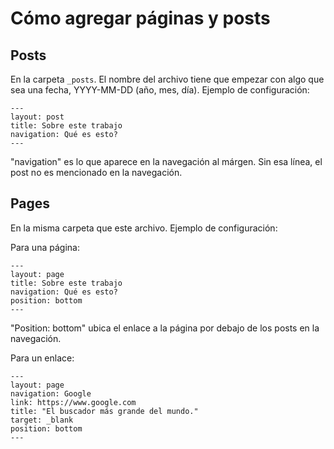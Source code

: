 # Cómo agregar páginas y posts


## Posts

En la carpeta `_posts`. El nombre del archivo tiene que empezar con algo que sea una fecha, YYYY-MM-DD (año, mes, día). Ejemplo de configuración:

```
---
layout: post
title: Sobre este trabajo 
navigation: Qué es esto? 
---
```

"navigation" es lo que aparece en la navegación al márgen. Sin esa línea, el post no es mencionado en la navegación.





## Pages

En la misma carpeta que este archivo. Ejemplo de configuración:

Para una página:
```
---
layout: page
title: Sobre este trabajo 
navigation: Qué es esto? 
position: bottom
---
```

"Position: bottom" ubica el enlace a la página por debajo de los posts en la navegación. 

Para un enlace:
```
---
layout: page
navigation: Google 
link: https://www.google.com
title: "El buscador más grande del mundo."
target: _blank
position: bottom
---
```
